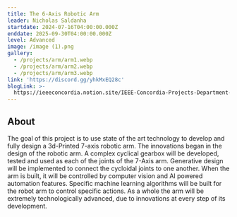 ```yaml
---
title: The 6-Axis Robotic Arm
leader: Nicholas Saldanha
startdate: 2024-07-16T04:00:00.000Z
enddate: 2025-09-30T04:00:00.000Z
level: Advanced
image: /image (1).png
gallery:
  - /projects/arm/arm1.webp
  - /projects/arm/arm2.webp
  - /projects/arm/arm3.webp
link: 'https://discord.gg/yhkMxEQ28c'
blogLink: >-
  https://ieeeconcordia.notion.site/IEEE-Concordia-Projects-Department-11540a16c70980018766daf64ee0bdb3
---
```


## About

The goal of this project is to use state of the art technology to develop and
fully design a 3d-Printed 7-axis robotic arm. The innovations began in the
design of the robotic arm. A complex cyclical gearbox will be developed,
tested and used as each of the joints of the 7-Axis arm. Generative design
will be implemented to connect the cycloidal joints to one another. When the
arm is built, it will be controlled by computer vision and AI powered
automation features. Specific machine learning algorithms will be built for
the robot arm to control specific actions. As a whole the arm will be
extremely technologically advanced, due to innovations at every step of its
development.
